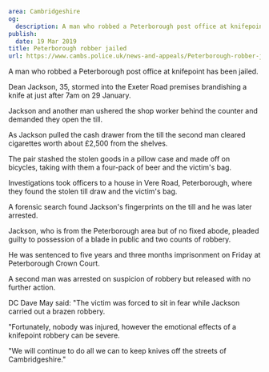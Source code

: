 ```yaml
area: Cambridgeshire
og:
  description: A man who robbed a Peterborough post office at knifepoint has been jailed.
publish:
  date: 19 Mar 2019
title: Peterborough robber jailed
url: https://www.cambs.police.uk/news-and-appeals/Peterborough-robber-jailed
```

A man who robbed a Peterborough post office at knifepoint has been jailed.

Dean Jackson, 35, stormed into the Exeter Road premises brandishing a knife at just after 7am on 29 January.

Jackson and another man ushered the shop worker behind the counter and demanded they open the till.

As Jackson pulled the cash drawer from the till the second man cleared cigarettes worth about £2,500 from the shelves.

The pair stashed the stolen goods in a pillow case and made off on bicycles, taking with them a four-pack of beer and the victim's bag.

Investigations took officers to a house in Vere Road, Peterborough, where they found the stolen till draw and the victim's bag.

A forensic search found Jackson's fingerprints on the till and he was later arrested.

Jackson, who is from the Peterborough area but of no fixed abode, pleaded guilty to possession of a blade in public and two counts of robbery.

He was sentenced to five years and three months imprisonment on Friday at Peterborough Crown Court.

A second man was arrested on suspicion of robbery but released with no further action.

DC Dave May said: "The victim was forced to sit in fear while Jackson carried out a brazen robbery.

"Fortunately, nobody was injured, however the emotional effects of a knifepoint robbery can be severe.

"We will continue to do all we can to keep knives off the streets of Cambridgeshire."

